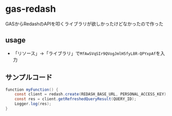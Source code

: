 # gas-redash

GASからRedashのAPIを叩くライブラリが欲しかったけどなかったので作った

## usage

- 「リソース」→「ライブラリ」で`MfAwSVqSIr9QVogJmlH5fyL8R-QPYxpAf`を入力

## サンプルコード

```.gs
function myFunction() {
    const client = redash.create(REDASH_BASE_URL, PERSONAL_ACCESS_KEY);
    const res = client.getRefreshedQueryResult(QUERY_ID);
    Logger.log(res);
}
```
